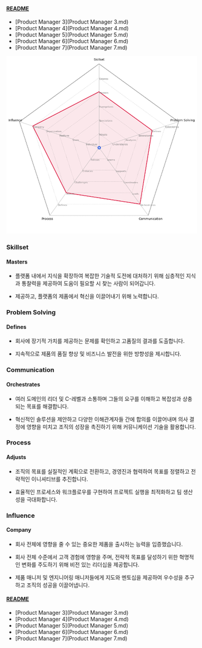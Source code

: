 
#### [README](README.md)
* [Product Manager 3](Product Manager 3.md)
* [Product Manager 4](Product Manager 4.md)
* [Product Manager 5](Product Manager 5.md)
* [Product Manager 6](Product Manager 6.md)
* [Product Manager 7](Product Manager 7.md)
<picture>
  <img alt="Template Chart" src="charts/Product Manager 6.png">
</picture>

        
### Skillset
            
#### Masters

* 플랫폼 내에서 지식을 확장하여 복잡한 기술적 도전에 대처하기 위해 심층적인 지식과 통찰력을 제공하여 도움이 필요할 시 찾는 사람이 되어갑니다.

* 제공하고, 플랫폼의 제품에서 혁신을 이끌어내기 위해 노력합니다.
        
### Problem Solving
            
#### Defines

* 회사에 장기적 가치를 제공하는 문제를 확인하고 고품질의 결과를 도출합니다.

* 지속적으로 제품의 품질 향상 및 비즈니스 발전을 위한 방향성을 제시합니다.
        
### Communication
            
#### Orchestrates

* 여러 도메인의 리더 및 C-레벨과 소통하며 그들의 요구를 이해하고 복잡성과 상충되는 목표를 해결합니다.

* 혁신적인 솔루션을 제안하고 다양한 이해관계자들 간에 합의를 이끌어내며 의사 결정에 영향을 미치고 조직의 성장을 촉진하기 위해 커뮤니케이션 기술을 활용합니다.

### Process
            
#### Adjusts

* 조직의 목표를 실질적인 계획으로 전환하고, 경영진과 협력하여 목표를 정렬하고 전략적인 이니셔티브를 추진합니다.

* 효율적인 프로세스와 워크플로우를 구현하여 프로젝트 실행을 최적화하고 팀 생산성을 극대화합니다.

### Influence
            
#### Company

* 회사 전체에 영향을 줄 수 있는 중요한 제품을 출시하는 능력을 입증했습니다.

* 회사 전체 수준에서 고객 경험에 영향을 주며, 전략적 목표를 달성하기 위한 혁명적인 변화를 주도하기 위해 비전 있는 리더십을 제공합니다.

* 제품 매니저 및 엔지니어링 매니저들에게 지도와 멘토십을 제공하여 우수성을 추구하고 조직의 성공을 이끌어냅니다.

#### [README](README.md)
* [Product Manager 3](Product Manager 3.md)
* [Product Manager 4](Product Manager 4.md)
* [Product Manager 5](Product Manager 5.md)
* [Product Manager 6](Product Manager 6.md)
* [Product Manager 7](Product Manager 7.md)